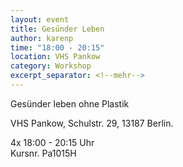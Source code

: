 ```yaml
---
layout: event
title: Gesünder Leben
author: karenp
time: "18:00 - 20:15"
location: VHS Pankow
category: Workshop
excerpt_separator: <!--mehr-->
---
```


Gesünder leben ohne Plastik<!--mehr-->

VHS Pankow, Schulstr. 29, 13187 Berlin.

4x 18:00 - 20:15 Uhr  
Kursnr. Pa1015H
